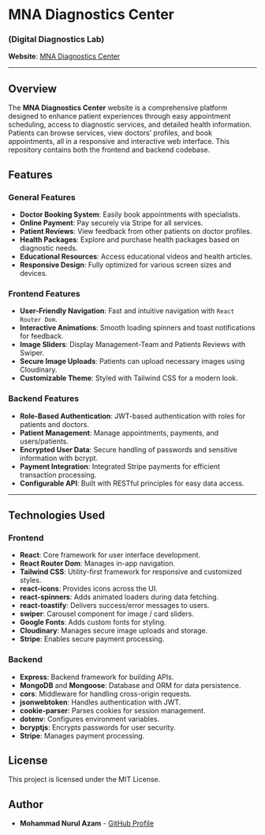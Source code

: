 # MNA Diagnostics Center

### (Digital Diagnostics Lab)

**Website**: [MNA Diagnostics Center](https://mna-diagnostics-center.onrender.com)

---

## Overview

The **MNA Diagnostics Center** website is a comprehensive platform designed to enhance patient experiences through easy appointment scheduling, access to diagnostic services, and detailed health information. Patients can browse services, view doctors’ profiles, and book appointments, all in a responsive and interactive web interface. This repository contains both the frontend and backend codebase.

## Features

### General Features

- **Doctor Booking System**: Easily book appointments with specialists.
- **Online Payment**: Pay securely via Stripe for all services.
- **Patient Reviews**: View feedback from other patients on doctor profiles.
- **Health Packages**: Explore and purchase health packages based on diagnostic needs.
- **Educational Resources**: Access educational videos and health articles.
- **Responsive Design**: Fully optimized for various screen sizes and devices.

### Frontend Features

- **User-Friendly Navigation**: Fast and intuitive navigation with `React Router Dom`.
- **Interactive Animations**: Smooth loading spinners and toast notifications for feedback.
- **Image Sliders**: Display Management-Team and Patients Reviews with Swiper.
- **Secure Image Uploads**: Patients can upload necessary images using Cloudinary.
- **Customizable Theme**: Styled with Tailwind CSS for a modern look.

### Backend Features

- **Role-Based Authentication**: JWT-based authentication with roles for patients and doctors.
- **Patient Management**: Manage appointments, payments, and users/patients.
- **Encrypted User Data**: Secure handling of passwords and sensitive information with bcrypt.
- **Payment Integration**: Integrated Stripe payments for efficient transaction processing.
- **Configurable API**: Built with RESTful principles for easy data access.

---

## Technologies Used

### Frontend

- **React**: Core framework for user interface development.
- **React Router Dom**: Manages in-app navigation.
- **Tailwind CSS**: Utility-first framework for responsive and customized styles.
- **react-icons**: Provides icons across the UI.
- **react-spinners**: Adds animated loaders during data fetching.
- **react-toastify**: Delivers success/error messages to users.
- **swiper**: Carousel component for image / card sliders.
- **Google Fonts**: Adds custom fonts for styling.
- **Cloudinary**: Manages secure image uploads and storage.
- **Stripe**: Enables secure payment processing.

### Backend

- **Express**: Backend framework for building APIs.
- **MongoDB** and **Mongoose**: Database and ORM for data persistence.
- **cors**: Middleware for handling cross-origin requests.
- **jsonwebtoken**: Handles authentication with JWT.
- **cookie-parser**: Parses cookies for session management.
- **dotenv**: Configures environment variables.
- **bcryptjs**: Encrypts passwords for user security.
- **Stripe**: Manages payment processing.

## License

This project is licensed under the MIT License.

## Author

- **Mohammad Nurul Azam** - [GitHub Profile](https://github.com/nurulazam-dev)
